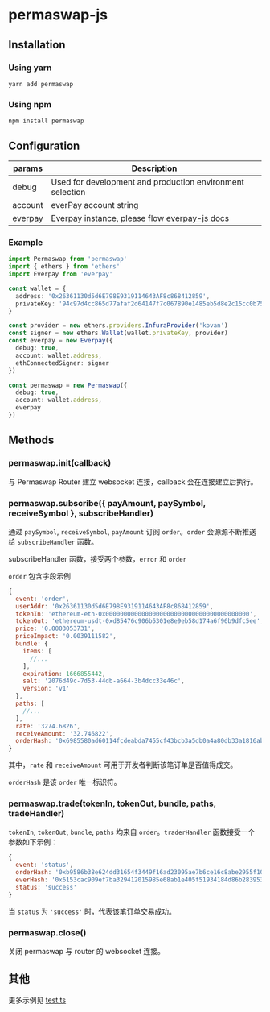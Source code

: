 # permaswap-js

## Installation

### Using yarn

```
yarn add permaswap
```

### Using npm

```
npm install permaswap
```

## Configuration

| params | Description  |
|-------------|---|
|debug|Used for development and production environment selection|
|account| everPay account string |
|everpay|Everpay instance, please flow [everpay-js docs](https://docs.everpay.io/en/docs/sdk/everpay-js/intro)|

### Example

```ts
import Permaswap from 'permaswap'
import { ethers } from 'ethers'
import Everpay from 'everpay'

const wallet = {
  address: '0x26361130d5d6E798E9319114643AF8c868412859',
  privateKey: '94c97d4cc865d77afaf2d64147f7c067890e1485eb5d8e2c15cc0b7528a08b47'
}

const provider = new ethers.providers.InfuraProvider('kovan')
const signer = new ethers.Wallet(wallet.privateKey, provider)
const everpay = new Everpay({
  debug: true,
  account: wallet.address,
  ethConnectedSigner: signer
})

const permaswap = new Permaswap({
  debug: true,
  account: wallet.address,
  everpay
})
```

## Methods

### permaswap.init(callback)

与 Permaswap Router 建立 websocket 连接，callback 会在连接建立后执行。

### permaswap.subscribe({ payAmount, paySymbol, receiveSymbol }, subscribeHandler)

通过 `paySymbol`, `receiveSymbol`, `payAmount` 订阅 `order`。`order` 会源源不断推送给 `subscribeHandler` 函数。

subscribeHandler 函数，接受两个参数，`error` 和 `order`

`order` 包含字段示例

```js
{
  event: 'order',
  userAddr: '0x26361130d5d6E798E9319114643AF8c868412859',
  tokenIn: 'ethereum-eth-0x0000000000000000000000000000000000000000',
  tokenOut: 'ethereum-usdt-0xd85476c906b5301e8e9eb58d174a6f96b9dfc5ee',
  price: '0.0003053731',
  priceImpact: '0.0039111582',
  bundle: {
    items: [
      //...
    ],
    expiration: 1666855442,
    salt: '2076d49c-7d53-44db-a664-3b4dcc33e46c',
    version: 'v1'
  },
  paths: [
    //...
  ],
  rate: '3274.6826',
  receiveAmount: '32.746822',
  orderHash: '0x6985580ad60114fcdeabda7455cf43bcb3a5db0a4a80db33a1816ab1718f442a'
}
```

其中，`rate` 和 `receiveAmount` 可用于开发者判断该笔订单是否值得成交。

`orderHash` 是该 `order` 唯一标识符。

### permaswap.trade(tokenIn, tokenOut, bundle, paths, tradeHandler)

`tokenIn`, `tokenOut`, `bundle`, `paths` 均来自 `order`。`traderHandler` 函数接受一个参数如下示例：

```js
{
  event: 'status',
  orderHash: '0xb9586b38e624dd31654f3449f16ad23095ae7b6ce16c8abe2955f1028c85b101',
  everHash: '0x6153cac909ef7ba329412015985e68ab1e405f51934184d86b283953598d2971',
  status: 'success'
}
```

当 `status` 为 `'success'` 时，代表该笔订单交易成功。

### permaswap.close()

关闭 permaswap 与 router 的 websocket 连接。

## 其他

更多示例见 [test.ts](https://github.com/permaswap/permaswap-js/blob/main/src/test.ts)
